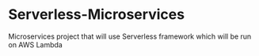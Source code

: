 # Serverless-Microservices

Microservices project that will use Serverless framework which will be run on AWS Lambda

